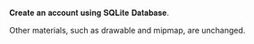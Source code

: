 𝐂𝐫𝐞𝐚𝐭𝐞 𝐚𝐧 𝐚𝐜𝐜𝐨𝐮𝐧𝐭 𝐮𝐬𝐢𝐧𝐠 𝐒𝐐𝐋𝐢𝐭𝐞 𝐃𝐚𝐭𝐚𝐛𝐚𝐬𝐞.

Other materials, such as drawable and mipmap, are unchanged.
